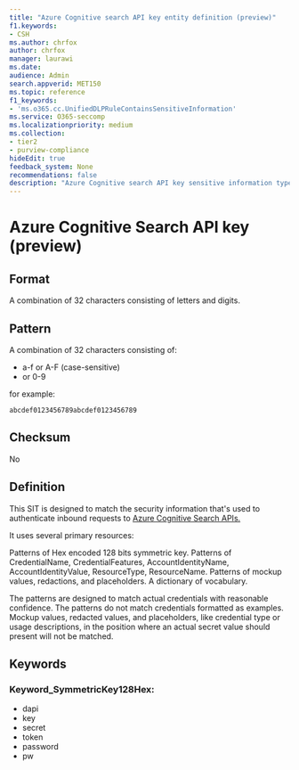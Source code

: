 ```yaml
---
title: "Azure Cognitive search API key entity definition (preview)"
f1.keywords:
- CSH
ms.author: chrfox
author: chrfox
manager: laurawi
ms.date:
audience: Admin
search.appverid: MET150
ms.topic: reference
f1_keywords:
- 'ms.o365.cc.UnifiedDLPRuleContainsSensitiveInformation'
ms.service: O365-seccomp
ms.localizationpriority: medium
ms.collection:
- tier2
- purview-compliance
hideEdit: true
feedback_system: None
recommendations: false
description: "Azure Cognitive search API key sensitive information type entity definition."
---
```


# Azure Cognitive Search API key (preview) 

## Format

A combination of 32 characters consisting of letters and digits.

## Pattern

A combination of 32 characters consisting of:

- a-f or A-F (case-sensitive)
- or 0-9

for example:

`abcdef0123456789abcdef0123456789`


## Checksum

No

## Definition

This SIT is designed to match the security information that's used to authenticate inbound requests to [Azure Cognitive Search APIs.](/azure/search/search-security-api-keys) 

It uses several primary resources:

Patterns of Hex encoded 128 bits symmetric key.
Patterns of CredentialName, CredentialFeatures, AccountIdentityName, AccountIdentityValue, ResourceType, ResourceName.
Patterns of mockup values, redactions, and placeholders.
A dictionary of vocabulary.

The patterns are designed to match actual credentials with reasonable confidence. The patterns do not match credentials formatted as examples. Mockup values, redacted values, and placeholders, like credential type or usage descriptions, in the position where an actual secret value should present will not be matched.

## Keywords

### Keyword_SymmetricKey128Hex:

- dapi
- key
- secret
- token
- password
- pw
